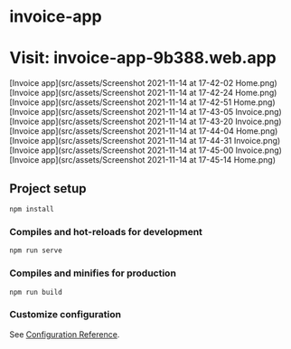 # invoice-app

# Visit: invoice-app-9b388.web.app

[Invoice app](src/assets/Screenshot 2021-11-14 at 17-42-02 Home.png)
[Invoice app](src/assets/Screenshot 2021-11-14 at 17-42-24 Home.png)
[Invoice app](src/assets/Screenshot 2021-11-14 at 17-42-51 Home.png)
[Invoice app](src/assets/Screenshot 2021-11-14 at 17-43-05 Invoice.png)
[Invoice app](src/assets/Screenshot 2021-11-14 at 17-43-20 Invoice.png)
[Invoice app](src/assets/Screenshot 2021-11-14 at 17-44-04 Home.png)
[Invoice app](src/assets/Screenshot 2021-11-14 at 17-44-31 Invoice.png)
[Invoice app](src/assets/Screenshot 2021-11-14 at 17-45-00 Invoice.png)
[Invoice app](src/assets/Screenshot 2021-11-14 at 17-45-14 Home.png)

## Project setup
```
npm install
```

### Compiles and hot-reloads for development
```
npm run serve
```

### Compiles and minifies for production
```
npm run build
```

### Customize configuration
See [Configuration Reference](https://cli.vuejs.org/config/).
